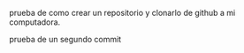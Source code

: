 prueba de como crear un repositorio y clonarlo de github a mi computadora.

prueba de un segundo commit